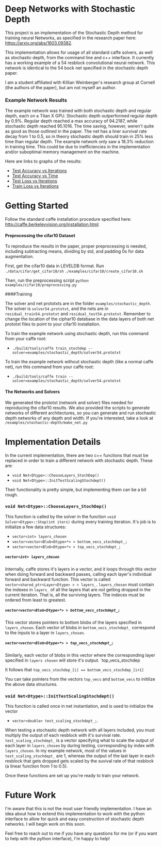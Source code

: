 # Deep Networks with Stochastic Depth

This project is an implementation of the Stochastic Depth method for training neural Networks, as specified in the research paper
here: https://arxiv.org/abs/1603.09382. 

This implementation allows for usage of all standard caffe solvers, as well as stochastic depth, from the command line and c++ interface. It currently has a working example of a 54 resblock convolutional neural network. This network is identical to the 54 bock net specified in the stochastic depth paper.

I am a student affiliated with Killian Weinberger's research group at Cornell (the authors of the paper), but am not myself an author.


### Example Network Results
The example network was trained with both stochastic depth and regular depth, each on a Titan X GPU. Stochastic depth outperformed regular depth by 0.9%. Regular depth reached a max accuracy of 94.2187, while stochastic depth reached 95.1016. The time saving, however, weren't quite as good as those outlined in the paper. The net has a liner survival rate decay from 1 to 0.5, so in theory stochastic depth should train in 25% less time than regular depth. The example network only saw a 18.3% reduction in training time. This could be due to inefficiencies in the implementation and/or suboptimal memory management on the machine.

Here are links to graphs of the results:
- [Test Accuracy vs Iterations](results/graphs/test_accuracy.png)
- [Test Accuracy vs Time](results/graphs/test_accuracy_vstime.png)
- [Test Loss vs Iterations](results/graphs/test_loss.png)
- [Train Loss vs Iterations](results/graphs/train_loss.png)

# Getting Started

Follow the standard caffe installation procedure specified here: http://caffe.berkeleyvision.org/installation.html. 

#### Preprocessing the cifar10 Dataset

To reproduce the results in the paper, proper preprocessing is needed, including subtracting means, dividing by std, and padding 0s for data augmentation. 

First, get the cifar10 data in LEVELDB format. Run
`./data/cifar/get_cifar10/sh`
`./examples/cifar10/create_cifar10.sh`

Then, run the preprocessing script
`python examples/cifar10/preprocessing.py`

####Training

The solver and net prototxts are in the folder `examples/stochastic_depth`. The solver is `solver54.prototxt`, and the nets are in `residual_train54.prototxt` and `residual_test54.prototxt`. Remember to change the location of the ciphar10 database in the data layers of both net prototxt files to point to your cifar10 installation.

To train the example network using stochastic depth, run this command from your caffe root: 
- `./build/tools/caffe train_stochdep --solver=examples/stochastic_depth/solver54.prototxt` 

To train the example network without stochastic depth (like a normal caffe net), run this command from your caffe root: 
- `./build/tools/caffe train --solver=examples/stochastic_depth/solver54.prototxt` 

#### The Networks and Solvers
We generated the prototxt (network and solver) files needed for reproducing the cifar10 results. We also provided the scripts to generate networks of different architectures, so you can generate and run stochastic depth networks of any depth and width. If you're interested, take a look at 
`/examples/stochastic-depth/make_net.py`


# Implementation Details

In the current implementation, there are two c++ functions that must be replaced in order to train a different network with stochastic depth. These are:
- `void Net<Dtype>::ChooseLayers_StochDep()`
- `void Net<Dtype>::InitTestScalingStochdept()`

Their functionality is pretty simple, but implementing them can be a bit rough.

### `void Net<Dtype>::ChooseLayers_StochDep()`

This function is called by the solver in the function `void Solver<Dtype>::Step(int iters)` during every training iteration. It's job is to initialize a few data structures: 

- `vector<int> layers_chosen`  
- `vector<vector<Blob<Dtype>*> > bottom_vecs_stochdept_;`
- `vector<vector<Blob<Dtype>*> > top_vecs_stochdept_;`

##### `vector<int> layers_chosen` 
Internally, caffe stores it's layers in a vector, and it loops through this vector when doing forward and backward passes, calling each layer's individual forward and backward function. This vector is called ` vector<shared_ptr<Layer<Dtype> > > layers_`. `layers_chosen` must contain the indexes in `layers_` of all the layers that are *not* getting dropped in the current iteration. That is, all the surviving layers. The indeces must be ordered from least to greatest.

##### `vector<vector<Blob<Dtype>*> > bottom_vecs_stochdept_;`
This vector stores pointers to bottom blobs of the layers specified in  `layers_chosen`. Each vector of blobs in `bottom_vecs_stochdept_` correspond to the inputs to a layer in `layers_chosen`. 

##### `vector<vector<Blob<Dtype>*> > top_vecs_stochdept_;`
Similarly, each vector of blobs in this vector where the corresponding layer specified in `layers chosen` will store it's output. `top_vecs_stochdep

It follows that  `top_vecs_stochdep_[i] == bottom_vecs_stochdep_[i+1]`

You can take pointers from the vectors `top_vecs` and `bottom_vecs` to initilize the above data structures.



### `void Net<Dtype>::InitTestScalingStochdept()`
This function is called once in net instantiation, and is used to initialize the vector 
- `vector<double> test_scaling_stochdept_;`. 

When testing a stochastic depth network with all layers included, you must multiply the output of each resblock with it's survival rate. `test_scaling_stochdept_` is a vector specifying what to scale the output of each layer in `layers_chosen` by during testing, corresponding by index with `layers_chosen`. In my example network, most of the values in `test_scaling_stochdept_` are 1, whereas the output of the last layer in each resblock that gets dropped gets scaled by the suvival rate of that resblock (a linear function from 1 to 0.5).

Once these functions are set up you're ready to train your network.

# Future Work
I'm aware that this is not the most user friendly implementation. I have an idea about how to extend this implementation to work with the python interface to allow for quick and easy construction of stochastic depth networks. I will begin work on this soon. 

Feel free to reach out to me if you have any questions for me (or if you want to help with the python interface), I'm happy to help! 
